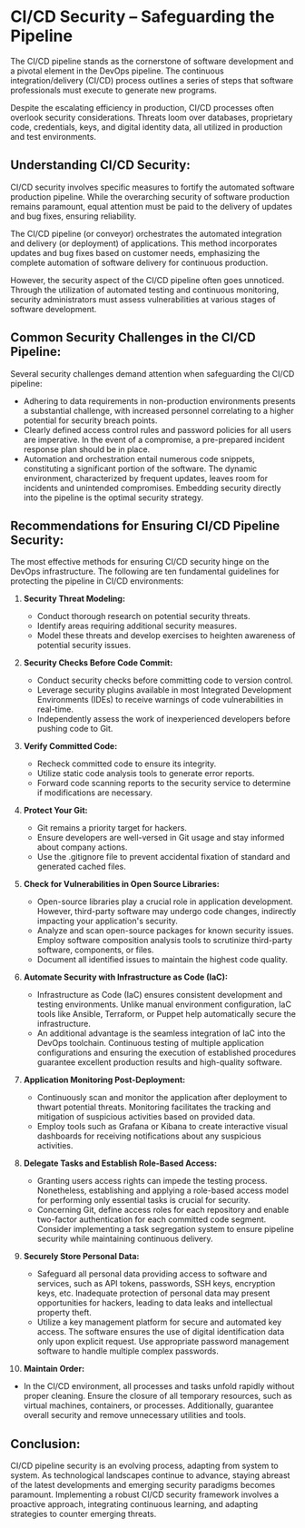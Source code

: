 # CI/CD Security – Safeguarding the Pipeline

The CI/CD pipeline stands as the cornerstone of software development and a pivotal element in the DevOps pipeline. The continuous integration/delivery (CI/CD) process outlines a series of steps that software professionals must execute to generate new programs.

Despite the escalating efficiency in production, CI/CD processes often overlook security considerations. Threats loom over databases, proprietary code, credentials, keys, and digital identity data, all utilized in production and test environments.

## Understanding CI/CD Security:

CI/CD security involves specific measures to fortify the automated software production pipeline. While the overarching security of software production remains paramount, equal attention must be paid to the delivery of updates and bug fixes, ensuring reliability.

The CI/CD pipeline (or conveyor) orchestrates the automated integration and delivery (or deployment) of applications. This method incorporates updates and bug fixes based on customer needs, emphasizing the complete automation of software delivery for continuous production.

However, the security aspect of the CI/CD pipeline often goes unnoticed. Through the utilization of automated testing and continuous monitoring, security administrators must assess vulnerabilities at various stages of software development.

## Common Security Challenges in the CI/CD Pipeline:

Several security challenges demand attention when safeguarding the CI/CD pipeline:

- Adhering to data requirements in non-production environments presents a substantial challenge, with increased personnel correlating to a higher potential for security breach points.
- Clearly defined access control rules and password policies for all users are imperative. In the event of a compromise, a pre-prepared incident response plan should be in place.
- Automation and orchestration entail numerous code snippets, constituting a significant portion of the software. The dynamic environment, characterized by frequent updates, leaves room for incidents and unintended compromises. Embedding security directly into the pipeline is the optimal security strategy.

## Recommendations for Ensuring CI/CD Pipeline Security:

The most effective methods for ensuring CI/CD security hinge on the DevOps infrastructure. The following are ten fundamental guidelines for protecting the pipeline in CI/CD environments:

1. **Security Threat Modeling:**
   - Conduct thorough research on potential security threats.
   - Identify areas requiring additional security measures.
   - Model these threats and develop exercises to heighten awareness of potential security issues.

2. **Security Checks Before Code Commit:**
   - Conduct security checks before committing code to version control.
   - Leverage security plugins available in most Integrated Development Environments (IDEs) to receive warnings of code vulnerabilities in real-time.
   - Independently assess the work of inexperienced developers before pushing code to Git.

3. **Verify Committed Code:**
   - Recheck committed code to ensure its integrity.
   - Utilize static code analysis tools to generate error reports.
   - Forward code scanning reports to the security service to determine if modifications are necessary.

4. **Protect Your Git:**
   - Git remains a priority target for hackers.
   - Ensure developers are well-versed in Git usage and stay informed about company actions.
   - Use the .gitignore file to prevent accidental fixation of standard and generated cached files.

5. **Check for Vulnerabilities in Open Source Libraries:**
   - Open-source libraries play a crucial role in application development. However, third-party software may undergo code changes, indirectly impacting your application's security.
   - Analyze and scan open-source packages for known security issues. Employ software composition analysis tools to scrutinize third-party software, components, or files.
   - Document all identified issues to maintain the highest code quality.

6. **Automate Security with Infrastructure as Code (IaC):**
   - Infrastructure as Code (IaC) ensures consistent development and testing environments. Unlike manual environment configuration, IaC tools like Ansible, Terraform, or Puppet help automatically secure the infrastructure.
   - An additional advantage is the seamless integration of IaC into the DevOps toolchain. Continuous testing of multiple application configurations and ensuring the execution of established procedures guarantee excellent production results and high-quality software.

7. **Application Monitoring Post-Deployment:**
   - Continuously scan and monitor the application after deployment to thwart potential threats. Monitoring facilitates the tracking and mitigation of suspicious activities based on provided data.
   - Employ tools such as Grafana or Kibana to create interactive visual dashboards for receiving notifications about any suspicious activities.

8. **Delegate Tasks and Establish Role-Based Access:**
   - Granting users access rights can impede the testing process. Nonetheless, establishing and applying a role-based access model for performing only essential tasks is crucial for security.
   - Concerning Git, define access roles for each repository and enable two-factor authentication for each committed code segment. Consider implementing a task segregation system to ensure pipeline security while maintaining continuous delivery.

9. **Securely Store Personal Data:**
   - Safeguard all personal data providing access to software and services, such as API tokens, passwords, SSH keys, encryption keys, etc. Inadequate protection of personal data may present opportunities for hackers, leading to data leaks and intellectual property theft.
   - Utilize a key management platform for secure and automated key access. The software ensures the use of digital identification data only upon explicit request. Use appropriate password management software to handle multiple complex passwords.

10. **Maintain Order:**
   - In the CI/CD environment, all processes and tasks unfold rapidly without proper cleaning. Ensure the closure of all temporary resources, such as virtual machines, containers, or processes. Additionally, guarantee overall security and remove unnecessary utilities and tools.

## Conclusion:

CI/CD pipeline security is an evolving process, adapting from system to system. As technological landscapes continue to advance, staying abreast of the latest developments and emerging security paradigms becomes paramount. Implementing a robust CI/CD security framework involves a proactive approach, integrating continuous learning, and adapting strategies to counter emerging threats.
